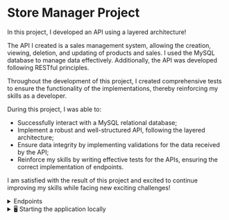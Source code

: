 # Store Manager Project

In this project, I developed an API using a layered architecture!

The API I created is a sales management system, allowing the creation, viewing, deletion, and updating of products and sales. I used the MySQL database to manage data effectively. Additionally, the API was developed following RESTful principles.

Throughout the development of this project, I created comprehensive tests to ensure the functionality of the implementations, thereby reinforcing my skills as a developer.

During this project, I was able to:

- Successfully interact with a MySQL relational database;
- Implement a robust and well-structured API, following the layered architecture;
- Ensure data integrity by implementing validations for the data received by the API;
- Reinforce my skills by writing effective tests for the APIs, ensuring the correct implementation of endpoints.

I am satisfied with the result of this project and excited to continue improving my skills while facing new exciting challenges!

<details>
<summary>Endpoints</summary>

### Products

#### GET `/products`

- Returns an array with all products.

![](https://github.com/gabesouto/store-manager/blob/main/public/ezgif.com-video-to-gif-converter.gif)

## Used Stacks

- Node.js
- MySQL
- Docker
- JWT (JSON Web Tokens)
- Mocha / Chai

Clone the project

````bash
git clone git@github.com:gabesouto/store-manager.git

Entre no diretório do projeto

```bash
  cd store-manager
````

Install dependencies

```bash
# Install dependencies
npm install

# Start the compose containers for `backend` and `db`
# The application will be available at `http://localhost:3001` in development mode
docker-compose up -d

# You can view the application logs with `docker logs -n 20 -f <container-name>`
docker logs -n 20 -f store_manager
```

</details>

<details>
<summary>🖥️ Starting the application locally</summary>

⚠️ Attention: When running locally, the application should receive environment variables as exemplified in env.example to communicate with the database service.

```bash
# Install dependencies
npm install

# Start only the `db` service in compose
docker-compose up -d db

# Start the application in development mode
npm run dev:local


```
